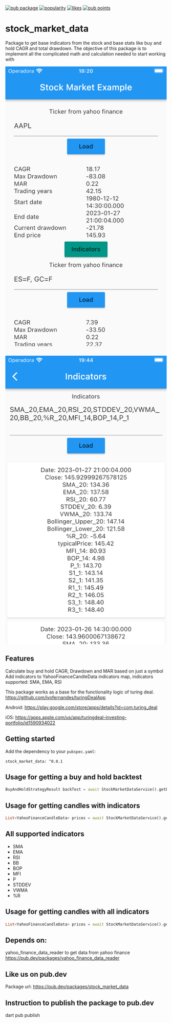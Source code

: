 [![pub package](https://img.shields.io/pub/v/stock_market_data.svg?label=stock_market_data&color=blue)](https://pub.dev/packages/stock_market_data)
[![popularity](https://img.shields.io/pub/popularity/stock_market_data?logo=dart)](https://pub.dev/packages/stock_market_data/score)
[![likes](https://img.shields.io/pub/likes/stock_market_data?logo=dart)](https://pub.dev/packages/stock_market_data/score)
[![pub points](https://img.shields.io/pub/points/sentry?logo=dart)](https://pub.dev/packages/stock_market_data/score)

# stock_market_data
Package to get base indicators from the stock and base stats like buy and hold CAGR and total drawdown.
The objective of this package is to implement all the complicated math and calculation needed to start working with

![Stock market data example screenshot](https://raw.githubusercontent.com/ivofernandes/stock_market_data/master/doc/simulator_screenshot.png?raw=true)
![Stock market data example screenshot with indicators](https://raw.githubusercontent.com/ivofernandes/stock_market_data/master/doc/simulator_screenshot_2.png?raw=true)


## Features
Calculate buy and hold CAGR, Drawdown and MAR based on just a symbol
Add indicators to YahooFinanceCandleData indicators map, indicators supported: SMA, EMA, RSI

This package works as a base for the functionality logic of turing deal.
https://github.com/ivofernandes/turingDealApp

Android:
https://play.google.com/store/apps/details?id=com.turing_deal

iOS:
https://apps.apple.com/us/app/turingdeal-investing-portfolio/id1590934022

## Getting started
Add the dependency to your `pubspec.yaml`:
```
stock_market_data: ^0.0.1
```

## Usage for getting a buy and hold backtest
```dart
BuyAndHoldStrategyResult backTest = await StockMarketDataService().getBackTestResultForSymbol('GOOG');
```

## Usage for getting candles with indicators
```dart
List<YahooFinanceCandleData> prices = await StockMarketDataService().getCandlesWithIndicators('GOOG', ['EMA_20', 'RSI_20']);
```

## All supported indicators
- SMA
- EMA
- RSI
- BB
- BOP
- MFI
- P
- STDDEV
- VWMA
- %R

## Usage for getting candles with all indicators
```dart
List<YahooFinanceCandleData> prices = await StockMarketDataService().getCandlesWithIndicators('GOOG', ['SMA_20,EMA_20,RSI_20,STDDEV_20,VWMA_20,BB_20,%R_20,MFI_14,BOP_14,P_1']);
```


## Depends on:
yahoo_finance_data_reader to get data from yahoo finance
https://pub.dev/packages/yahoo_finance_data_reader

## Like us on pub.dev
Package url:
https://pub.dev/packages/stock_market_data


## Instruction to publish the package to pub.dev
dart pub publish